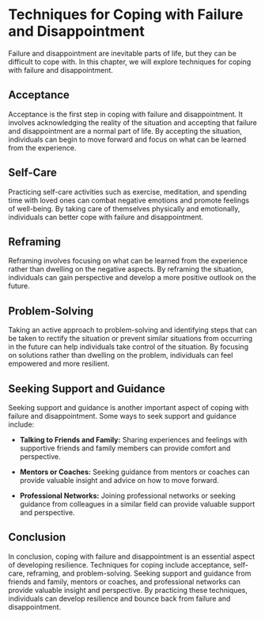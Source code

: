 Techniques for Coping with Failure and Disappointment
========================================================================================================

Failure and disappointment are inevitable parts of life, but they can be difficult to cope with. In this chapter, we will explore techniques for coping with failure and disappointment.

Acceptance
----------

Acceptance is the first step in coping with failure and disappointment. It involves acknowledging the reality of the situation and accepting that failure and disappointment are a normal part of life. By accepting the situation, individuals can begin to move forward and focus on what can be learned from the experience.

Self-Care
---------

Practicing self-care activities such as exercise, meditation, and spending time with loved ones can combat negative emotions and promote feelings of well-being. By taking care of themselves physically and emotionally, individuals can better cope with failure and disappointment.

Reframing
---------

Reframing involves focusing on what can be learned from the experience rather than dwelling on the negative aspects. By reframing the situation, individuals can gain perspective and develop a more positive outlook on the future.

Problem-Solving
---------------

Taking an active approach to problem-solving and identifying steps that can be taken to rectify the situation or prevent similar situations from occurring in the future can help individuals take control of the situation. By focusing on solutions rather than dwelling on the problem, individuals can feel empowered and more resilient.

Seeking Support and Guidance
----------------------------

Seeking support and guidance is another important aspect of coping with failure and disappointment. Some ways to seek support and guidance include:

* **Talking to Friends and Family:** Sharing experiences and feelings with supportive friends and family members can provide comfort and perspective.

* **Mentors or Coaches:** Seeking guidance from mentors or coaches can provide valuable insight and advice on how to move forward.

* **Professional Networks:** Joining professional networks or seeking guidance from colleagues in a similar field can provide valuable support and perspective.

Conclusion
----------

In conclusion, coping with failure and disappointment is an essential aspect of developing resilience. Techniques for coping include acceptance, self-care, reframing, and problem-solving. Seeking support and guidance from friends and family, mentors or coaches, and professional networks can provide valuable insight and perspective. By practicing these techniques, individuals can develop resilience and bounce back from failure and disappointment.
